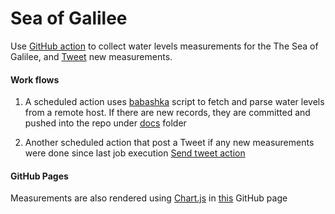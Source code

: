 # Sea of Galilee

Use [GitHub action](https://github.com/features/actions) to collect water levels measurements for the The Sea of Galilee,
and [Tweet](https://twitter.com/GalileeBot) new measurements.

#### Work flows
1. A scheduled action uses [babashka](https://github.com/babashka/babashka) script to fetch and parse water levels from a remote host. 
If there are new records, they are committed and pushed into the repo under [docs](https://github.com/tzafrirben/sea-of-galilee/blob/master/docs) folder

2. Another scheduled action that post a Tweet if any new measurements were done since last job execution [Send tweet action](https://github.com/marketplace/actions/send-tweet-action) 


#### GitHub Pages
Measurements are also rendered using [Chart.js](https://www.chartjs.org/) in [this](https://tzafrirben.github.io/sea-of-galilee) GitHub page
